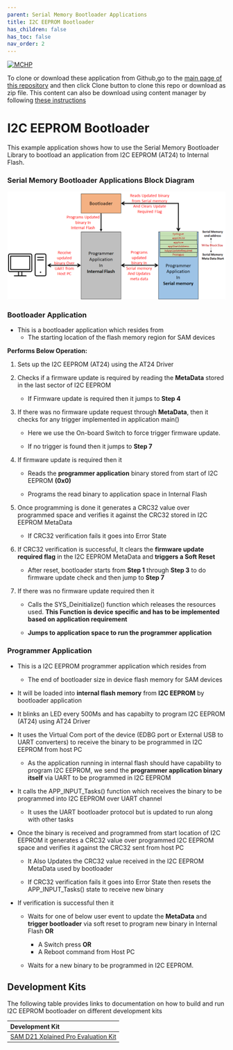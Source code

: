 ```yaml
---
parent: Serial Memory Bootloader Applications
title: I2C EEPROM Bootloader
has_children: false
has_toc: false
nav_order: 2
---
```


[![MCHP](https://www.microchip.com/ResourcePackages/Microchip/assets/dist/images/logo.png)](https://www.microchip.com)

To clone or download these application from Github,go to the [main page of this repository](https://github.com/Microchip-MPLAB-Harmony/bootloader_apps_serial_memory) and then click Clone button to clone this repo or download as zip file. This content can also be download using content manager by following [these instructions](https://github.com/Microchip-MPLAB-Harmony/contentmanager/wiki)

# I2C EEPROM Bootloader

This example application shows how to use the Serial Memory Bootloader Library to bootload an application from I2C EEPROM (AT24) to Internal Flash.

### Serial Memory Bootloader Applications Block Diagram

![serial_mem_btl_block_diagram](../docs/images/serial_mem_btl_block_diagram.png)

### Bootloader Application

- This is a bootloader application which resides from
    - The starting location of the flash memory region for SAM devices

**Performs Below Operation:**

1. Sets up the I2C EEPROM (AT24) using the AT24 Driver

2. Checks if a firmware update is required by reading the **MetaData** stored in the last sector of I2C EEPROM
    - If Firmware update is required then it jumps to **Step 4**

3. If there was no firmware update request through **MetaData**, then it checks for any trigger implemented in application main()
    - Here we use the On-board Switch to force trigger firmware update.

    - If no trigger is found then it jumps to **Step 7**

4. If firmware update is required then it
    - Reads the **programmer application** binary stored from start of I2C EEPROM **(0x0)**

    - Programs the read binary to application space in Internal Flash

5. Once programming is done it generates a CRC32 value over programmed space and verifies it against the CRC32 stored in I2C EEPROM MetaData
    - If CRC32 verification fails it goes into Error State

6. If CRC32 verification is successful, It clears the **firmware update required flag** in the I2C EEPROM MetaData and **triggers a Soft Reset**
    - After reset, bootloader starts from **Step 1** through **Step 3** to do firmware update check and then jump to **Step 7**

7. If there was no firmware update required then it
    - Calls the SYS_Deinitialize() function which releases the resources used. **This Function is device specific and has to be implemented based on application requirement**

    - **Jumps to application space to run the programmer application**

### Programmer Application

- This is a I2C EEPROM programmer application which resides from
    - The end of bootloader size in device flash memory for SAM devices

- It will be loaded into **internal flash memory** from **I2C EEPROM** by bootloader application

- It blinks an LED every 500Ms and has capabilty to program I2C EEPROM (AT24) using AT24 Driver

- It uses the Virtual Com port of the device (EDBG port or External USB to UART converters) to receive the binary to be programmed in I2C EEPROM from host PC
    - As the application running in internal flash should have capability to program I2C EEPROM, we send the **programmer application binary itself** via UART to be programmed in I2C EEPROM

- It calls the APP_INPUT_Tasks() function which receives the binary to be programmed into I2C EEPROM over UART channel
    - It uses the UART bootloader protocol but is updated to run along with other tasks

- Once the binary is received and programmed from start location of I2C EEPROM it generates a CRC32 value over programmed I2C EEPROM space and verifies it against the CRC32 sent from host PC

    - It Also Updates the CRC32 value received in the I2C EEPROM MetaData used by bootloader

    - If CRC32 verification fails it goes into Error State then resets the APP_INPUT_Tasks() state to receive new binary

- If verification is successful then it
    - Waits for one of below user event to update the **MetaData** and **trigger bootloader** via soft reset to program new binary in Internal Flash **OR**
        - A Switch press **OR**
        - A Reboot command from Host PC

    - Waits for a new binary to be programmed in I2C EEPROM.

## Development Kits
The following table provides links to documentation on how to build and run I2C EEPROM bootloader on different development kits

| Development Kit |
|:---------|
|[SAM D21 Xplained Pro Evaluation Kit](docs/readme_sam_d21_xpro.md) |

